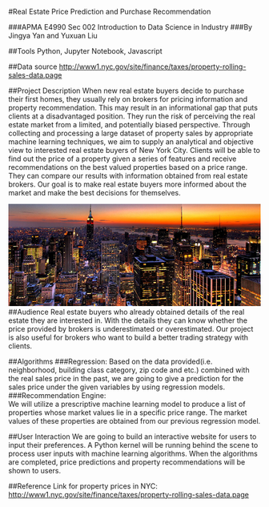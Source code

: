 #Real Estate Price Prediction and Purchase Recommendation  

###APMA E4990 Sec 002 Introduction to Data Science in Industry
###By Jingya Yan and Yuxuan Liu
 

##Tools
    Python, Jupyter Notebook, Javascript

##Data source
http://www1.nyc.gov/site/finance/taxes/property-rolling-sales-data.page

##Project Description
    When new real estate buyers decide to purchase their first homes, they usually rely on brokers for pricing information and property recommendation. This may result in an informational gap that puts clients at a disadvantaged position. They run the risk of perceiving the real estate market from a limited, and potentially biased perspective. Through collecting and processing a large dataset of property sales by appropriate machine learning techniques, we aim to supply an analytical and objective view to interested real estate buyers of New York City. Clients will be able to find out the price of a property given a series of features and receive recommendations on the best valued properties based on a price range. They can compare our results with information obtained from real estate brokers. Our goal is to make real estate buyers more informed about the market and make the best decisions for themselves.  

![Alt text](img/Real-Estate-Companies-in-New-York.jpg)
##Audience
    Real estate buyers who already obtained details of the real estate they are interested in. With the details they can know whether the price provided by brokers is underestimated or overestimated.
Our project is also useful for brokers who want to build a better trading strategy with clients. 
 
##Algorithms
###Regression: 
    Based on the data provided(i.e. neighborhood, building class category, zip code and etc.) combined with the real sales price in the past, we are going to give a prediction for the sales price under the given variables by using regression models.
###Recommendation Engine:  
    We will utilize a prescriptive machine learning model to produce a list of properties whose market values lie in a specific price range. The market values of these properties are obtained from our previous regression model.  
 
##User Interaction
    We are going to build an interactive website for users to input their preferences. A Python kernel will be running behind the scene to process user inputs with machine learning algorithms. When the algorithms are completed, price predictions and property recommendations will be shown to users. 

##Reference
    Link for property prices in NYC: http://www1.nyc.gov/site/finance/taxes/property-rolling-sales-data.page